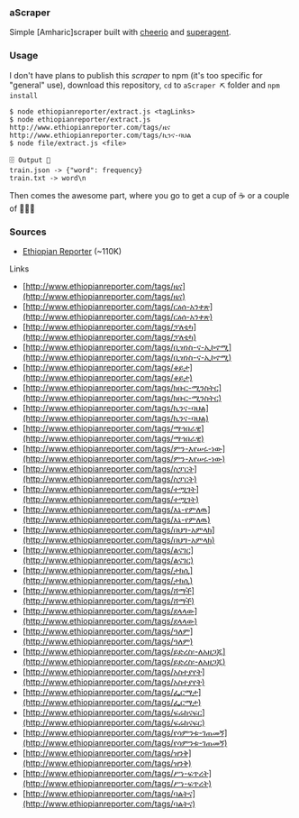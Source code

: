 ### aScraper
Simple [Amharic]scraper built with [cheerio](https://github.com/cheeriojs/cheerio) and [superagent](https://github.com/visionmedia/superagent).

### Usage
I don't have plans to publish this *scraper* to npm (it's too specific for "general" use), download this repository, `cd` to `aScraper ⛏` folder and `npm install`

```shell
$ node ethiopianreporter/extract.js <tagLinks>
$ node ethiopianreporter/extract.js http://www.ethiopianreporter.com/tags/ዜና http://www.ethiopianreporter.com/tags/ኪንና-ባህል
$ node file/extract.js <file>
```

```
🗄 Output 🎉
train.json -> {"word": frequency}
train.txt -> word\n
```

Then comes the awesome part, where you go to get a cup of ☕️ or a couple of 🍺🍺🍺

### Sources
- [Ethiopian Reporter](http://www.ethiopianreporter.com) (~110K)

Links
- [http://www.ethiopianreporter.com/tags/ዜና](http://www.ethiopianreporter.com/tags/ዜና)
- [http://www.ethiopianreporter.com/tags/ርዕሰ-አንቀጽ](http://www.ethiopianreporter.com/tags/ርዕሰ-አንቀጽ)
- [http://www.ethiopianreporter.com/tags/ፓለቲካ](http://www.ethiopianreporter.com/tags/ፓለቲካ)
- [http://www.ethiopianreporter.com/tags/ቢዝነስ-ና-ኢኮኖሚ](http://www.ethiopianreporter.com/tags/ቢዝነስ-ና-ኢኮኖሚ)
- [http://www.ethiopianreporter.com/tags/ቆይታ](http://www.ethiopianreporter.com/tags/ቆይታ)
- [http://www.ethiopianreporter.com/tags/ክቡር-ሚንስትር](http://www.ethiopianreporter.com/tags/ክቡር-ሚንስትር)
- [http://www.ethiopianreporter.com/tags/ኪንና-ባህል](http://www.ethiopianreporter.com/tags/ኪንና-ባህል)
- [http://www.ethiopianreporter.com/tags/ማኅበራዊ](http://www.ethiopianreporter.com/tags/ማኅበራዊ)
- [http://www.ethiopianreporter.com/tags/ምን-እየሠሩ-ነው](http://www.ethiopianreporter.com/tags/ምን-እየሠሩ-ነው)
- [http://www.ethiopianreporter.com/tags/ስፓርት](http://www.ethiopianreporter.com/tags/ስፓርት)
- [http://www.ethiopianreporter.com/tags/ተሟገት](http://www.ethiopianreporter.com/tags/ተሟገት)
- [http://www.ethiopianreporter.com/tags/እኔ-የምለዉ](http://www.ethiopianreporter.com/tags/እኔ-የምለዉ)
- [http://www.ethiopianreporter.com/tags/በህግ-አምላክ](http://www.ethiopianreporter.com/tags/በህግ-አምላክ)
- [http://www.ethiopianreporter.com/tags/ልናገር](http://www.ethiopianreporter.com/tags/ልናገር)
- [http://www.ethiopianreporter.com/tags/ታክሲ](http://www.ethiopianreporter.com/tags/ታክሲ)
- [http://www.ethiopianreporter.com/tags/ሸማች](http://www.ethiopianreporter.com/tags/ሸማች)
- [http://www.ethiopianreporter.com/tags/ደላላው](http://www.ethiopianreporter.com/tags/ደላላው)
- [http://www.ethiopianreporter.com/tags/ዓለም](http://www.ethiopianreporter.com/tags/ዓለም)
- [http://www.ethiopianreporter.com/tags/ይድረስ፡-ለአዘጋጁ](http://www.ethiopianreporter.com/tags/ይድረስ፡-ለአዘጋጁ)
- [http://www.ethiopianreporter.com/tags/አስተያየት](http://www.ethiopianreporter.com/tags/አስተያየት)
- [http://www.ethiopianreporter.com/tags/ፌርማታ](http://www.ethiopianreporter.com/tags/ፌርማታ)
- [http://www.ethiopianreporter.com/tags/ፍሬከናፍር](http://www.ethiopianreporter.com/tags/ፍሬከናፍር)
- [http://www.ethiopianreporter.com/tags/የሳምንቱ-ገጠመኝ](http://www.ethiopianreporter.com/tags/የሳምንቱ-ገጠመኝ)
- [http://www.ethiopianreporter.com/tags/ዝንቅ](http://www.ethiopianreporter.com/tags/ዝንቅ)
- [http://www.ethiopianreporter.com/tags/ሥነ-ፍጥረት](http://www.ethiopianreporter.com/tags/ሥነ-ፍጥረት)
- [http://www.ethiopianreporter.com/tags/ባልትና](http://www.ethiopianreporter.com/tags/ባልትና)
